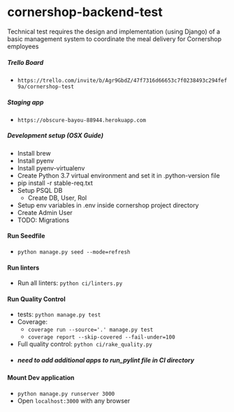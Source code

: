 # cornershop-backend-test
Technical test requires the design and implementation (using Django) of a basic management system to coordinate the meal delivery for Cornershop employees

##### Trello Board
* `https://trello.com/invite/b/Agr9GbdZ/47f7316d66653c7f0238493c294fef9a/cornershop-test`

##### Staging app
* `https://obscure-bayou-88944.herokuapp.com`

##### Development setup (OSX Guide)

* Install brew
* Install pyenv
* Install pyenv-virtualenv
* Create Python 3.7 virtual environment and set it in .python-version file
* pip install -r stable-req.txt
* Setup PSQL DB
   * Create DB, User, Rol
* Setup env variables in .env inside cornershop project directory
* Create Admin User
* TODO: Migrations

#### Run Seedfile

* `python manage.py seed --mode=refresh`

#### Run linters

* Run all linters: `python ci/linters.py`

#### Run Quality Control

* tests: `python manage.py test`
* Coverage:
  * `coverage run --source='.' manage.py test`
  * `coverage report --skip-covered --fail-under=100`
* Full quality control: `python ci/rake_quality.py`
* ##### need to add additional apps to run_pylint file in CI directory


#### Mount Dev application
* `python manage.py runserver 3000`
* Open `localhost:3000` with any browser
